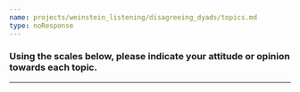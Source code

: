 ```yaml
---
name: projects/weinstein_listening/disagreeing_dyads/topics.md
type: noResponse
---
```


### Using the scales below, please indicate your attitude or opinion towards each topic.

---
